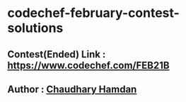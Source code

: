 # codechef-february-contest-solutions

<h2> Contest(Ended) Link : <a href = "https://www.codechef.com/FEB21B">https://www.codechef.com/FEB21B </a> </h2>

<h2> Author : <a href="https://chaudharyhamdan.me/">Chaudhary Hamdan</a></h2>
